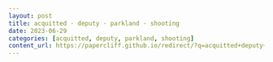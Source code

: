 ```yaml
---
layout: post
title: acquitted · deputy · parkland · shooting
date: 2023-06-29
categories: [acquitted, deputy, parkland, shooting]
content_url: https://papercliff.github.io/redirect/?q=acquitted+deputy+parkland+shooting&tbs=cdr:1,cd_min:6/28/2023,cd_max:6/30/2023
---
```

